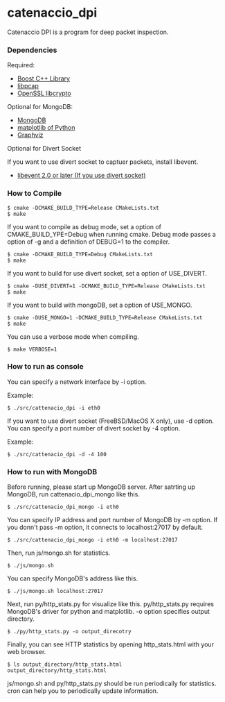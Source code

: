 # catenaccio_dpi

Catenaccio DPI is a program for deep packet inspection.

### Dependencies

Required:

* [Boost C++ Library](http://www.boost.org/ "Boost")
* [libpcap](http://www.tcpdump.org/ "tcpdump/libpcap")
* [OpenSSL libcrypto](http://www.openssl.org/ "OpenSSL")

Optional for MongoDB:

* [MongoDB](http://www.mongodb.org/ "MongoDB")
* [matplotlib of Python](http://matplotlib.org/ "matplotlib")
* [Graphviz](http://www.graphviz.org/ "Graphviz")

Optional for Divert Socket

If you want to use divert socket to captuer packets, install libevent.

* [libevent 2.0 or later (If you use divert socket)](http://libevent.org/ "libevent")

### How to Compile

    $ cmake -DCMAKE_BUILD_TYPE=Release CMakeLists.txt
    $ make

If you want to compile as debug mode, set a option of CMAKE_BUILD_YPE=Debug when running cmake. Debug mode passes a option of -g and a definition of DEBUG=1 to the compiler.

    $ cmake -DCMAKE_BUILD_TYPE=Debug CMakeLists.txt
    $ make

If you want to build for use divert socket, set a option of USE_DIVERT.

    $ cmake -DUSE_DIVERT=1 -DCMAKE_BUILD_TYPE=Release CMakeLists.txt
    $ make

If you want to build with mongoDB, set a option of USE_MONGO.

    $ cmake -DUSE_MONGO=1 -DCMAKE_BUILD_TYPE=Release CMakeLists.txt
    $ make

You can use a verbose mode when compiling.

    $ make VERBOSE=1

### How to run as console

You can specify a network interface by -i option.

Example:

    $ ./src/cattenacio_dpi -i eth0

If you want to use divert socket (FreeBSD/MacOS X only), use -d option.
You can specify a port number of divert socket by -4 option.

Example:

    $ ./src/cattenacio_dpi -d -4 100

### How to run with MongoDB

Before running, please start up MongoDB server. After satrting up MongoDB, run cattenacio_dpi_mongo like this.

    $ ./src/cattenacio_dpi_mongo -i eth0

You can specify IP address and port number of MongoDB by -m option. If you donn't pass -m option, it connects to localhost:27017 by default.

    $ ./src/cattenacio_dpi_mongo -i eth0 -m localhost:27017

Then, run js/mongo.sh for statistics.

    $ ./js/mongo.sh

You can specify MongoDB's address like this.

    $ ./js/mongo.sh localhost:27017

Next, run py/http_stats.py for visualize like this. py/http_stats.py requires MongoDB's driver for python and matplotlib. -o option specifies output directory.

    $ ./py/http_stats.py -o output_direcotry

Finally, you can see HTTP statistics by opening http_stats.html with your web browser.

    $ ls output_directory/http_stats.html
    output_directory/http_stats.html

js/mongo.sh and py/http_stats.py should be run periodically for statistics. cron can help you to periodically update information.